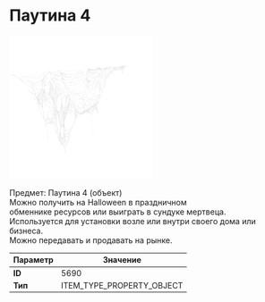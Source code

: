 # Паутина 4

![Item Image](../img/5690.webp?raw=true)

Предмет: Паутина 4 (объект)<br>Можно получить на Halloween в праздничном<br>обменнике ресурсов или выиграть в сундуке мертвеца.<br>Используется для установки возле или внутри своего дома или бизнеса.<br>Можно передавать и продавать на рынке.


| Параметр | Значение |
|----------|----------|
| **ID** | 5690 |
| **Тип** | ITEM_TYPE_PROPERTY_OBJECT |

